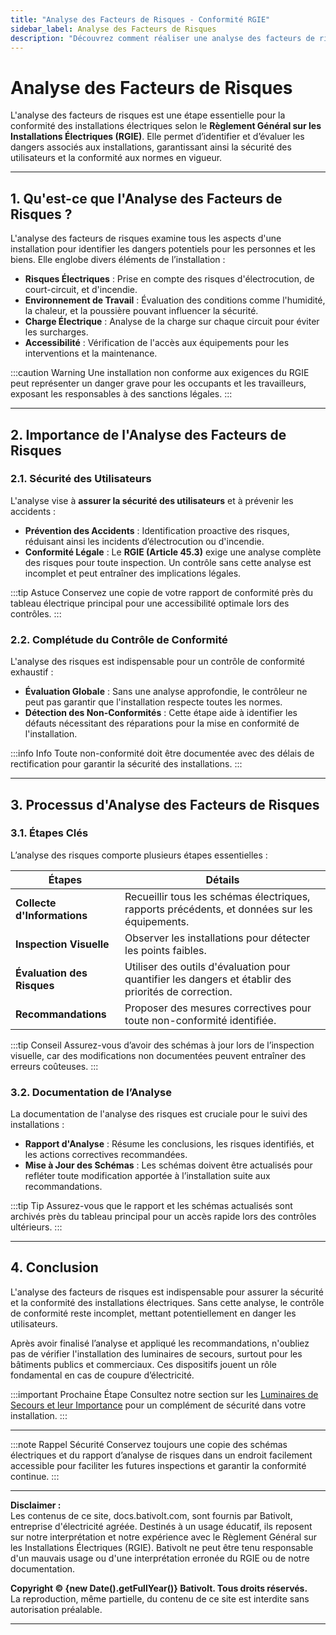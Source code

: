 ```yaml
---
title: "Analyse des Facteurs de Risques - Conformité RGIE"
sidebar_label: Analyse des Facteurs de Risques
description: "Découvrez comment réaliser une analyse des facteurs de risques pour garantir la sécurité des installations électriques selon le RGIE. Guide complet pour les particuliers et les professionnels."
---
```


# Analyse des Facteurs de Risques

L'analyse des facteurs de risques est une étape essentielle pour la conformité des installations électriques selon le **Règlement Général sur les Installations Électriques (RGIE)**. Elle permet d’identifier et d’évaluer les dangers associés aux installations, garantissant ainsi la sécurité des utilisateurs et la conformité aux normes en vigueur.

---

## 1. Qu'est-ce que l'Analyse des Facteurs de Risques ?

L'analyse des facteurs de risques examine tous les aspects d'une installation pour identifier les dangers potentiels pour les personnes et les biens. Elle englobe divers éléments de l’installation :

- **Risques Électriques** : Prise en compte des risques d'électrocution, de court-circuit, et d'incendie.
- **Environnement de Travail** : Évaluation des conditions comme l'humidité, la chaleur, et la poussière pouvant influencer la sécurité.
- **Charge Électrique** : Analyse de la charge sur chaque circuit pour éviter les surcharges.
- **Accessibilité** : Vérification de l'accès aux équipements pour les interventions et la maintenance.

:::caution Warning
Une installation non conforme aux exigences du RGIE peut représenter un danger grave pour les occupants et les travailleurs, exposant les responsables à des sanctions légales.
:::

---

## 2. Importance de l'Analyse des Facteurs de Risques

### 2.1. Sécurité des Utilisateurs

L'analyse vise à **assurer la sécurité des utilisateurs** et à prévenir les accidents :

- **Prévention des Accidents** : Identification proactive des risques, réduisant ainsi les incidents d’électrocution ou d'incendie.
- **Conformité Légale** : Le **RGIE (Article 45.3)** exige une analyse complète des risques pour toute inspection. Un contrôle sans cette analyse est incomplet et peut entraîner des implications légales.

:::tip Astuce
Conservez une copie de votre rapport de conformité près du tableau électrique principal pour une accessibilité optimale lors des contrôles.
:::

### 2.2. Complétude du Contrôle de Conformité

L'analyse des risques est indispensable pour un contrôle de conformité exhaustif :

- **Évaluation Globale** : Sans une analyse approfondie, le contrôleur ne peut pas garantir que l'installation respecte toutes les normes.
- **Détection des Non-Conformités** : Cette étape aide à identifier les défauts nécessitant des réparations pour la mise en conformité de l'installation.

:::info Info
Toute non-conformité doit être documentée avec des délais de rectification pour garantir la sécurité des installations.
:::

---

## 3. Processus d'Analyse des Facteurs de Risques

### 3.1. Étapes Clés

L’analyse des risques comporte plusieurs étapes essentielles :

| **Étapes**                | **Détails**                                                                                             |
|---------------------------|---------------------------------------------------------------------------------------------------------|
| **Collecte d'Informations** | Recueillir tous les schémas électriques, rapports précédents, et données sur les équipements.            |
| **Inspection Visuelle**   | Observer les installations pour détecter les points faibles.                                             |
| **Évaluation des Risques** | Utiliser des outils d'évaluation pour quantifier les dangers et établir des priorités de correction.     |
| **Recommandations**       | Proposer des mesures correctives pour toute non-conformité identifiée.                                   |

:::tip Conseil
Assurez-vous d’avoir des schémas à jour lors de l’inspection visuelle, car des modifications non documentées peuvent entraîner des erreurs coûteuses.
:::

### 3.2. Documentation de l’Analyse

La documentation de l'analyse des risques est cruciale pour le suivi des installations :

- **Rapport d'Analyse** : Résume les conclusions, les risques identifiés, et les actions correctives recommandées.
- **Mise à Jour des Schémas** : Les schémas doivent être actualisés pour refléter toute modification apportée à l’installation suite aux recommandations.

:::tip Tip
Assurez-vous que le rapport et les schémas actualisés sont archivés près du tableau principal pour un accès rapide lors des contrôles ultérieurs.
:::

---

## 4. Conclusion

L'analyse des facteurs de risques est indispensable pour assurer la sécurité et la conformité des installations électriques. Sans cette analyse, le contrôle de conformité reste incomplet, mettant potentiellement en danger les utilisateurs.

Après avoir finalisé l’analyse et appliqué les recommandations, n'oubliez pas de vérifier l'installation des luminaires de secours, surtout pour les bâtiments publics et commerciaux. Ces dispositifs jouent un rôle fondamental en cas de coupure d’électricité.

:::important Prochaine Étape
Consultez notre section sur les [Luminaires de Secours et leur Importance](https://docs.bativolt.com/docs/checklist/luminaires-secours) pour un complément de sécurité dans votre installation.
:::

---

:::note Rappel Sécurité
Conservez toujours une copie des schémas électriques et du rapport d’analyse de risques dans un endroit facilement accessible pour faciliter les futures inspections et garantir la conformité continue.
:::


---

**Disclaimer :**  
Les contenus de ce site, docs.bativolt.com, sont fournis par Bativolt, entreprise d'électricité agréée. Destinés à un usage éducatif, ils reposent sur notre interprétation et notre expérience avec le Règlement Général sur les Installations Électriques (RGIE). Bativolt ne peut être tenu responsable d'un mauvais usage ou d'une interprétation erronée du RGIE ou de notre documentation.

**Copyright © {new Date().getFullYear()} Bativolt. Tous droits réservés.**  
La reproduction, même partielle, du contenu de ce site est interdite sans autorisation préalable.

---

